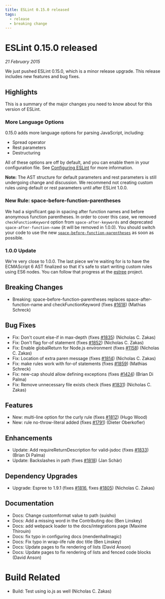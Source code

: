 ```yaml
---
title: ESLint 0.15.0 released
tags:
  - release
  - breaking change
---
```

# ESLint 0.15.0 released

_21 February 2015_

We just pushed ESLint 0.15.0, which is a minor release upgrade. This release includes new features and bug fixes.

## Highlights

This is a summary of the major changes you need to know about for this version of ESLint.

### More Language Options

0.15.0 adds more language options for parsing JavaScript, including:

* Spread operator
* Rest parameters
* Destructuring

All of these options are off by default, and you can enable them in your configuration file. See [Configuring ESLint](https://eslint.org/docs/user-guide/configuring) for more information.

**Note:** The AST structure for default parameters and rest parameters is still undergoing change and discussion. We recommend not creating custom rules using default or rest parameters until after ESLint 1.0.0.

### New Rule: space-before-function-parentheses

We had a significant gap in spacing after function names and before anonymous function parentheses. In order to cover this case, we removed `checkFunctionKeyword` option from `space-after-keywords` and deprecated `space-after-function-name` (it will be removed in 1.0.0). You should switch your code to use the new [`space-before-function-parentheses`](https://eslint.org/docs/rules/space-before-function-parentheses) as soon as possible.

### 1.0.0 Update

We're very close to 1.0.0. The last piece we're waiting for is to have the ECMAScript 6 AST finalized so that it's safe to start writing custom rules using ES6 nodes. You can follow that progress at the [estree](https://github.com/estree/estree/) project.

## Breaking Changes

* Breaking: space-before-function-parentheses replaces space-after-function-name and checkFunctionKeyword (fixes [#1618](https://github.com/eslint/eslint/issues/1618)) (Mathias Schreck)

## Bug Fixes

* Fix: Don't count else-if in max-depth (fixes [#1835](https://github.com/eslint/eslint/issues/1835)) (Nicholas C. Zakas)
* Fix: Don't flag for-of statement (fixes [#1852](https://github.com/eslint/eslint/issues/1852)) (Nicholas C. Zakas)
* Fix: Enable globalReturn for Node.js environment (fixes [#1158](https://github.com/eslint/eslint/issues/1158)) (Nicholas C. Zakas)
* Fix: Location of extra paren message (fixes [#1814](https://github.com/eslint/eslint/issues/1814)) (Nicholas C. Zakas)
* Fix: make rules work with for-of statements (fixes [#1859](https://github.com/eslint/eslint/issues/1859)) (Mathias Schreck)
* Fix: new-cap should allow defining exceptions (fixes [#1424](https://github.com/eslint/eslint/issues/1424)) (Brian Di Palma)
* Fix: Remove unnecessary file exists check (fixes [#1831](https://github.com/eslint/eslint/issues/1831)) (Nicholas C. Zakas)

## Features

* New: multi-line option for the curly rule (fixes [#1812](https://github.com/eslint/eslint/issues/1812)) (Hugo Wood)
* New: rule no-throw-literal added (fixes [#1791](https://github.com/eslint/eslint/issues/1791)) (Dieter Oberkofler)

## Enhancements

* Update: Add requireReturnDescription for valid-jsdoc (fixes [#1833](https://github.com/eslint/eslint/issues/1833)) (Brian Di Palma)
* Update: Backslashes in path (fixes [#1818](https://github.com/eslint/eslint/issues/1818)) (Jan Schär)

## Dependency Upgrades

* Upgrade: Espree to 1.9.1 (fixes [#1816](https://github.com/eslint/eslint/issues/1816), fixes [#1805](https://github.com/eslint/eslint/issues/1805)) (Nicholas C. Zakas)

## Documentation

* Docs: Change customformat value to path (suisho)
* Docs: Add a missing word in the Contributing doc (Ben Linskey)
* Docs: add webpack loader to the docs/integrations page (Maxime Thirouin)
* Docs: fix typo in configuring docs (mendenhallmagic)
* Docs: Fix typo in wrap-iife rule doc title (Ben Linskey)
* Docs: Update pages to fix rendering of lists (David Anson)
* Docs: Update pages to fix rendering of lists and fenced code blocks (David Anson)

# Build Related

* Build: Test using io.js as well (Nicholas C. Zakas)
